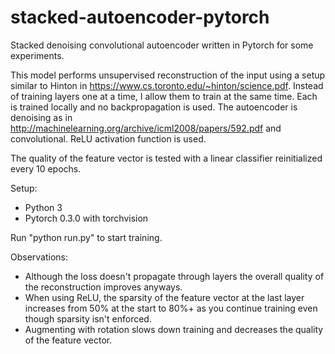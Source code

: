 # stacked-autoencoder-pytorch
Stacked denoising convolutional autoencoder written in Pytorch for some experiments.

This model performs unsupervised reconstruction of the input using a setup similar to Hinton in https://www.cs.toronto.edu/~hinton/science.pdf.
Instead of training layers one at a time, I allow them to train at the same time. Each is trained locally and no backpropagation is used.
The autoencoder is denoising as in http://machinelearning.org/archive/icml2008/papers/592.pdf and convolutional. ReLU activation function is used.

The quality of the feature vector is tested with a linear classifier reinitialized every 10 epochs.

Setup:
- Python 3
- Pytorch 0.3.0 with torchvision

Run "python run.py" to start training.

Observations:
  - Although the loss doesn't propagate through layers the overall quality of the reconstruction improves anyways.
  - When using ReLU, the sparsity of the feature vector at the last layer increases from 50% at the start to 80%+ as you continue training even though sparsity isn't enforced.
  - Augmenting with rotation slows down training and decreases the quality of the feature vector.